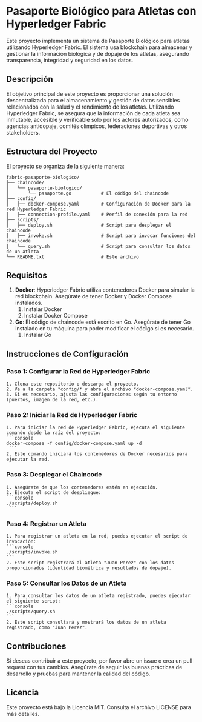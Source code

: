# Pasaporte Biológico para Atletas con Hyperledger Fabric
Este proyecto implementa un sistema de Pasaporte Biológico para atletas utilizando Hyperledger Fabric. El sistema usa blockchain para almacenar y gestionar la información biológica y de dopaje de los atletas, asegurando transparencia, integridad y seguridad en los datos.

## Descripción
El objetivo principal de este proyecto es proporcionar una solución descentralizada para el almacenamiento y gestión de datos sensibles relacionados con la salud y el rendimiento de los atletas. Utilizando Hyperledger Fabric, se asegura que la información de cada atleta sea inmutable, accesible y verificable solo por los actores autorizados, como agencias antidopaje, comités olímpicos, federaciones deportivas y otros stakeholders.

## Estructura del Proyecto
El proyecto se organiza de la siguiente manera:

```console
fabric-pasaporte-biologico/
├── chaincode/
│   └── pasaporte-biologico/
│       └── pasaporte.go           # El código del chaincode
├── config/
│   ├── docker-compose.yaml        # Configuración de Docker para la red Hyperledger Fabric
│   ├── connection-profile.yaml    # Perfil de conexión para la red
├── scripts/
│   ├── deploy.sh                  # Script para desplegar el chaincode
│   ├── invoke.sh                  # Script para invocar funciones del chaincode
│   └── query.sh                   # Script para consultar los datos de un atleta
└── README.txt                     # Este archivo
```

## Requisitos
1. **Docker**: Hyperledger Fabric utiliza contenedores Docker para simular la red blockchain. Asegúrate de tener Docker y Docker Compose instalados.
	1. Instalar Docker
	2. Instalar Docker Compose
2. **Go**: El código de chaincode está escrito en Go. Asegúrate de tener Go instalado en tu máquina para poder modificar el código si es necesario.
	1. Instalar Go

## Instrucciones de Configuración
### Paso 1: Configurar la Red de Hyperledger Fabric
	1. Clona este repositorio o descarga el proyecto.
	2. Ve a la carpeta *config/* y abre el archivo *docker-compose.yaml*.
	3. Si es necesario, ajusta las configuraciones según tu entorno (puertos, imagen de la red, etc.).
### Paso 2: Iniciar la Red de Hyperledger Fabric
	1. Para iniciar la red de Hyperledger Fabric, ejecuta el siguiente comando desde la raíz del proyecto:
	```console 
 	docker-compose -f config/docker-compose.yaml up -d
	 ```
	2. Este comando iniciará los contenedores de Docker necesarios para ejecutar la red.
### Paso 3: Desplegar el Chaincode
	1. Asegúrate de que los contenedores estén en ejecución.
	2. Ejecuta el script de despliegue:
	```console
 	./scripts/deploy.sh
	 ```
### Paso 4: Registrar un Atleta
	1. Para registrar un atleta en la red, puedes ejecutar el script de invocación:
	```console 
 	./scripts/invoke.sh
  	```
	2. Este script registrará al atleta "Juan Perez" con los datos proporcionados (identidad biométrica y resultados de dopaje).
### Paso 5: Consultar los Datos de un Atleta
	1. Para consultar los datos de un atleta registrado, puedes ejecutar el siguiente script:
	```console
 	./scripts/query.sh
 	```
	2. Este script consultará y mostrará los datos de un atleta registrado, como "Juan Perez".

## Contribuciones
Si deseas contribuir a este proyecto, por favor abre un issue o crea un pull request con tus cambios. Asegúrate de seguir las buenas prácticas de desarrollo y pruebas para mantener la calidad del código.

## Licencia
Este proyecto está bajo la Licencia MIT. Consulta el archivo LICENSE para más detalles.
